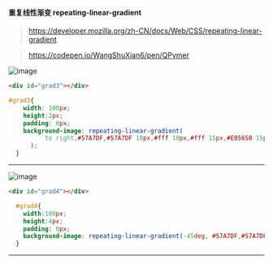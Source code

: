 #### 重复线性渐变 repeating-linear-gradient
>https://developer.mozilla.org/zh-CN/docs/Web/CSS/repeating-linear-gradient

>https://codepen.io/WangShuXian6/pen/QPymer

![image](https://user-images.githubusercontent.com/30850497/55538359-d78d1d00-56f0-11e9-8190-6e6babcc23f9.png)

```html
<div id="grad3"></div>
```

```css
#grad3{
    width: 100px;
    height:2px;
    padding: 0px;
    background-image: repeating-linear-gradient(
          to right,#57A7DF,#57A7DF 10px,#fff 10px,#fff 15px,#E85650 15px,#E85650 25px,#fff 25px,#fff 30px
      );
  }
```
***
![image](https://user-images.githubusercontent.com/30850497/55538838-e45e4080-56f1-11e9-9670-099cefd8e7df.png)

```html
<div id="grad4"></div>
```

```css
  #grad4{
    width:100px;
    height:4px;
    padding: 0px;
    background-image: repeating-linear-gradient(-45deg, #57A7DF,#57A7DF 20px,#fff 20px,#fff 30px,#E85650 30px,#E85650 50px,#fff 50px,#fff 60px);
  }
```
***
